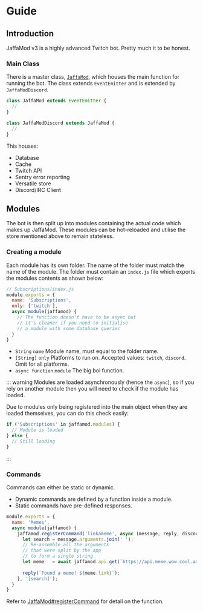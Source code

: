 # Guide

## Introduction

JaffaMod v3 is a highly advanced Twitch bot. Pretty much it to be honest.

### Main Class

There is a master class, [`JaffaMod`](reference/jaffamod), which houses the main function for running the bot. The class extends `EventEmitter` and is extended by `JaffaModDiscord`.

```js
class JaffaMod extends EventEmitter {
  //
}

class JaffaModDiscord extends JaffaMod {
  //
}
```

This houses:

- Database
- Cache
- Twitch API
- Sentry error reporting
- Versatile store
- Discord/IRC Client

## Modules

The bot is then split up into modules containing the actual code which makes up JaffaMod. These modules can be hot-reloaded and utilise the store mentioned above to remain stateless.

### Creating a module
Each module has its own folder. The name of the folder must match the name of the module. The folder must contain an `index.js` file which exports the modules contents as shown below:

```js
// Subscriptions/index.js
module.exports = {
  name: 'Subscriptions',
  only: ['twitch'],
  async module(jaffamod) {
    // The function doesn't have to be async but
    // it's cleaner if you need to initialise
    // a module with some database queries
  }
}
```
- `String` `name` Module name, must equal to the folder name.
- `[String]` `only` Platforms to run on. Accepted values: `twitch`, `discord`. Omit for all platforms.
- `async function` `module` The big boi function.

::: warning
Modules are loaded asynchronously (hence the `async`), so if you rely on another module then you will need to check if the module has loaded.

Due to modules only being registered into the main object when they are loaded themselves, you can do this check easily:
```js
if ('Subscriptions' in jaffamod.modules) {
  // Module is loaded
} else {
  // Still loading
}
```
:::

### Commands
Commands can either be static or dynamic.

- Dynamic commands are defined by a function inside a module.
- Static commands have pre-defined responses.

```js
module.exports = {
  name: 'Memes',
  async module(jaffamod) {
    jaffamod.registerCommand('linkameme', async (message, reply, discord) => {
      let search = message.arguments.join(' '); 
      // Re-assemble all the arguments 
      // that were split by the app
      // to form a single string
      let meme   = await jaffamod.api.get(`https://api.meme.wow.cool.amaze.doge.meow.what.com.net.ty.co.kp.jq.b/search?q=${search}`);
      
      reply(`Found a meme! ${meme.link}`);
    }, '[search]');
  }
}
```
Refer to [JaffaMod#registerCommand](/reference/jaffamod.html#registercommand) for detail on the function.